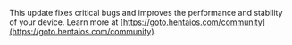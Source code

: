 This update fixes critical bugs and improves the performance and stability of your device. Learn more at [https://goto.hentaios.com/community](https://goto.hentaios.com/community).
